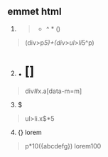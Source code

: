 ## emmet html

1. > + ^ * ()

> (div>p*5)+(div>ul>li*5^p)

2. # . []

> div#x.a[data-m=m]

3. $

> ul>li.x$*5

4. {} lorem

> p*10({abcdefg})
  lorem100
